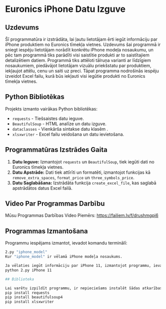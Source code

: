 # Euronics iPhone Datu Izguve

## Uzdevums

Šī programmatūra ir izstrādāta, lai ļautu lietotājam ērti iegūt informāciju par iPhone produktiem no Euronics tīmekļa vietnes. Uzdevums šai programmā ir sniegt iespēju lietotājam norādīt konkrētu iPhone modeļa nosaukumu, un pēc tam programmā tiks parādīti visi saistītie produkti ar to saistītajiem detalizētiem datiem. Programmā tiks attēloti tālruņa varianti ar līdzīgiem nosaukumiem, piedāvājot lietotājam vizuālu priekšstatu par produktiem, iekļaujot attēlu, cenu un saiti uz preci. Tāpat programma nodrošinās iespēju izveidot Excel failu, kurā būs iekļauti visi iegūtie produkti no Euronics tīmekļa vietnes.

## Python Bibliotēkas

Projekts izmanto vairākas Python bibliotēkas:

- `requests` - Tiešsaistes datu ieguve.
- `BeautifulSoup` - HTML analīze un datu izguve.
- `dataclasses` - Vienkārša sintakse datu klasēm .
- `xlsxwriter` - Excel failu veidošana un datu ievietošana.

## Programmatūras Izstrādes Gaita

1. **Datu Ieguve:** Izmantojot `requests` un `BeautifulSoup`, tiek iegūti dati no Euronics tīmekļa vietnes.
2. **Datu Apstrāde:** Dati tiek attīrīti un formatēti, izmantojot funkcijas kā `remove_extra_spaces`, `format_price` un `three_symbols_price`.
3. **Datu Saglabāšana:** Izstrādāta funkcija `create_excel_file`, kas saglabā apstrādātos datus Excel failā.

## Video Par Programmas Darbību
Mūsu Programmas Darbības Video
Piemērs:
https://failiem.lv/f/drushmgpj6

## Programmas Izmantošana

Programmu iespējams izmantot, ievadot komandu terminālī:

```bash
2.py "iphone_model"
Kur "iphone_model" ir vēlamā iPhone modeļa nosaukums.

Ja vēlaties iegūt informāciju par iPhone 11, izmantojot programmu, ievadiet šādu komandu:
python 2.py iPhone 11

## Biblioteka

Lai varētu izpildīt programmu, ir nepieciešams instalēt šādas atkarības:
pip install requests
pip install beautifulsoup4
pip install xlsxwriter


